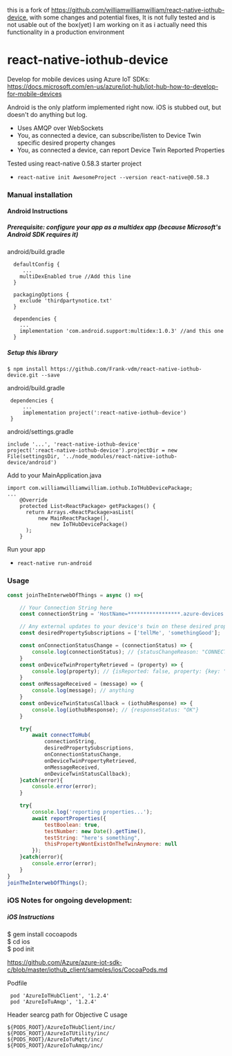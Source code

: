 
this is a fork of https://github.com/williamwilliamwilliam/react-native-iothub-device, with some changes and potential fixes, It is not fully tested and is not usable out of the box(yet) I am working on it as i actually need this functionality in a production environment

# react-native-iothub-device

Develop for mobile devices using Azure IoT SDKs:
https://docs.microsoft.com/en-us/azure/iot-hub/iot-hub-how-to-develop-for-mobile-devices

Android is the only platform implemented right now. iOS is stubbed out, but doesn't do anything but log.
 - Uses AMQP over WebSockets
 - You, as connected a device, can subscribe/listen to Device Twin specific desired property changes
 - You, as connected a device, can report Device Twin Reported Properties
 
 Tested using react-native 0.58.3 starter project
 - `react-native init AwesomeProject --version react-native@0.58.3`

### Manual installation


#### Android Instructions

##### Prerequisite: configure your app as a multidex app (because Microsoft's Android SDK requires it)
android/build.gradle  
```
  defaultConfig {
     ...
    multiDexEnabled true //Add this line
  }
  
  packagingOptions {
    exclude 'thirdpartynotice.txt'
  }
  
  dependencies {
    ...
    implementation 'com.android.support:multidex:1.0.3' //and this one
  }
```   


##### Setup this library

`$ npm install https://github.com/Frank-vdm/react-native-iothub-device.git --save`

android/build.gradle  
```
 dependencies {
     ...
     implementation project(':react-native-iothub-device')
 }
 ```

android/settings.gradle 
```
include '...', 'react-native-iothub-device'
project(':react-native-iothub-device').projectDir = new File(settingsDir, '../node_modules/react-native-iothub-device/android')
 ``` 

Add to your MainApplication.java  
```
import com.williamwilliamwilliam.iothub.IoTHubDevicePackage;
...
    @Override
    protected List<ReactPackage> getPackages() {
      return Arrays.<ReactPackage>asList(
          new MainReactPackage(),
              new IoTHubDevicePackage()
      );
    }
```

Run your app  
 - `react-native run-android`

### Usage

```javascript
const joinTheInterwebOfThings = async () =>{

    // Your Connection String here
    const connectionString = 'HostName=*****************.azure-devices.net;DeviceId=********;SharedAccessKey=************';

    // Any external updates to your device's twin on these desired properties will yield a onDeviceTwinPropertyRetrieved callback
    const desiredPropertySubscriptions = ['tellMe', 'somethingGood'];

    const onConnectionStatusChange = (connectionStatus) => {
        console.log(connectionStatus); // {statusChangeReason: "CONNECTION_OK", status: "CONNECTED"}
    }
    const onDeviceTwinPropertyRetrieved = (property) => {
        console.log(property); // {isReported: false, property: {key: "tellMe", value: "who's a good device?"}, version: 4}
    }
    const onMessageReceived = (message) => {
        console.log(message); // anything
    }
    const onDeviceTwinStatusCallback = (iothubResponse) => {
        console.log(iothubResponse); // {responseStatus: "OK"}
    }

    try{
        await connectToHub(
            connectionString,
            desiredPropertySubscriptions,
            onConnectionStatusChange,
            onDeviceTwinPropertyRetrieved,
            onMessageReceived,
            onDeviceTwinStatusCallback);
    }catch(error){
        console.error(error);
    }

    try{
        console.log('reporting properties...');
        await reportProperties({
            testBoolean: true,
            testNumber: new Date().getTime(),
            testString: "here's something",
            thisPropertyWontExistOnTheTwinAnymore: null
        });
    }catch(error){
        console.error(error);
    }
}
joinTheInterwebOfThings();
```




### iOS Notes for ongoing development:

##### iOS Instructions
$ gem install cocoapods  
$ cd ios  
$ pod init



https://github.com/Azure/azure-iot-sdk-c/blob/master/iothub_client/samples/ios/CocoaPods.md  

Podfile
```
 pod 'AzureIoTHubClient', '1.2.4'  
 pod 'AzureIoTuAmqp', '1.2.4'
```

Header searcg path for Objective C usage  
```
${PODS_ROOT}/AzureIoTHubClient/inc/
${PODS_ROOT}/AzureIoTUtility/inc/
${PODS_ROOT}/AzureIoTuMqtt/inc/
${PODS_ROOT}/AzureIoTuAmqp/inc/
```
 
